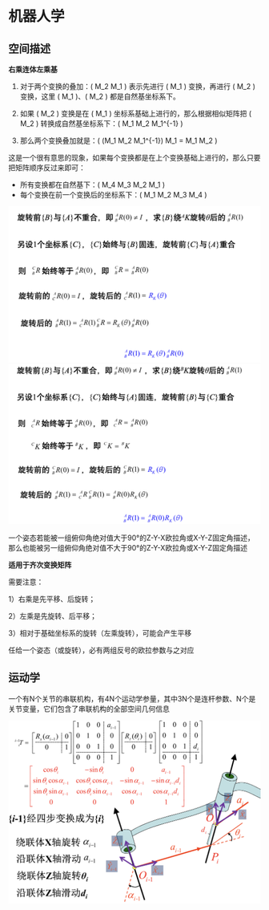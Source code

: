 # 机器人学

## 空间描述

**右乘连体左乘基**


1. 对于两个变换的叠加：\( M_2 M_1 \) 表示先进行 \( M_1 \) 变换，再进行 \( M_2 \) 变换，这里 \( M_1 \)、\( M_2 \) 都是自然基坐标系下。

2. 如果 \( M_2 \) 变换是在 \( M_1 \) 坐标系基础上进行的，那么根据相似矩阵把 \( M_2 \) 转换成自然基坐标系下：\( M_1 M_2 M_1^{-1} \)

3. 那么两个变换叠加就是：\( (M_1 M_2 M_1^{-1}) M_1 = M_1 M_2 \)

这是一个很有意思的现象，如果每个变换都是在上个变换基础上进行的，那么只要把矩阵顺序反过来即可：

- 所有变换都在自然基下：\( M_4 M_3 M_2 M_1 \)
- 每个变换在前一个变换后的坐标系下：\( M_1 M_2 M_3 M_4 \)

![alt text](<pic/截屏2025-04-25 14.28.28.png>)
![alt text](<pic/截屏2025-04-25 14.28.54.png>)

一个姿态若能被一组俯仰角绝对值大于90°的Z-Y-X欧拉角或X-Y-Z固定角描述，那么也能被另一组俯仰角绝对值不大于90°的Z-Y-X欧拉角或X-Y-Z固定角描述

**适用于齐次变换矩阵**

需要注意：

1）右乘是先平移、后旋转；

2）左乘是先旋转、后平移；

3）相对于基础坐标系的旋转（左乘旋转），可能会产生平移

任给一个姿态（或旋转），必有两组反号的欧拉参数与之对应

## 运动学

一个有N个关节的串联机构，有4N个运动学参量，其中3N个是连杆参数、N个是关节变量，它们包含了串联机构的全部空间几何信息

![alt text](<pic/截屏2025-04-25 15.09.03.png>)


